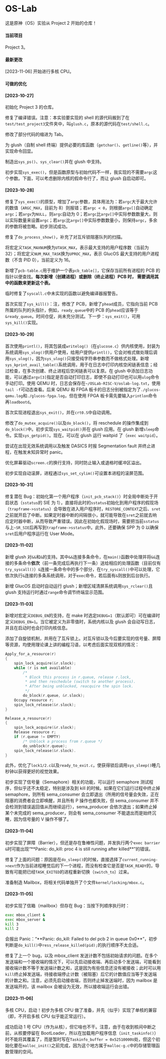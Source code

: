 # OS-Lab

这是原神（OS）实验从 Project 2 开始的仓库！

#### 当前项目

Project 3。

#### 最新更改

[2023-11-06] 开始进行多核 CPU。

#### 可做的优化



#### [2023-10-27]

  初始化 Project 3 的仓库。

  修复了编译错误。注意：本实验要实现的 shell 的源代码搬到了在`test/test_project3`文件夹中，叫`glush.c`，原本的源代码在`test/shell.c`。

  修改了部分代码的缩进为 Tab。

  为 glush（自制 shell 终端）提供必要的库函数（`getchar()`、`getline()`等），并实现命令回显。

  制造出`sys_ps()`、`sys_clear()`并在 glush 中支持。

  初步实现`sys_exec()`，但是函数原型与初始代码不一样，我实现的不需要`argc`这个参数。下面，可以考虑删除内核的假命令行了，而让 glush 自启动即可。

#### [2023-10-28]

  修复了`sys_exec()`的原型，增加了`argc`参数，具体用法为：若`argc`大于最大允许的数值（`ARGC_MAX`，目前为 8）则报错；若`argc < 0`，则根据`argv[]`自动确定`argc`；若`argv`为`NULL`，则`argc`自动为 0；若`argc`比`argv[]`中实际参数数量大，则以实际数量来设置`argc`；若`argc`比`argv[]`中实际参数数量小，则保持`argc`，多余的参数将被忽略。初步测试成功。

  修复了`do_process_show()`，补充了对互斥锁阻塞队列的扫描。

  将宏定义`TASK_MAXNUM`换为`UTASK_MAX`，表示最大支持的用户程序数（当前为 32）；将宏定义`NUM_MAX_TASK`换为`UPROC_MAX`，表示 GlucOS 最大支持的用户进程数（不含 PID 0），当前定义为 16。

  新增了`pcb-table.c`用于维护一个表`pcb_table[]`，它保存当前所有进程的 PCB 的指针以便查找。**每次新增（创建进程）或删除（终止进程）PCB 时， 需要调用其中的函数来更新这个表。**

  临时修复了`syscall.c`中未实现的函数以避免编译器报警告。

  首次实现了`sys_kill()`：注，修改了 PCB，新增了`phead`成员，它指向当前 PCB 所属的队列的头指针，例如，`ready_queue`中的 PCB 的`phead`应该等于`&ready_queue`。时间仓促，尚未充分测试。下一步：`sys_exit()`，可用`sys_kill()`实现。

#### [2023-10-29]

  首次使用`printl()`，将其包装成`writelog()`（在`glucose.c`）供内核使用，封装为系统调用`sys_ulog()`供用户使用，给用户提供`printl()`，它会对格式做处理后调用`sys_ulog()`，因为`sys_ulog()`只接受纯字符串参数而不做格式处理。新增`sys_kprint_avail_table()`系统调用，用于在日志中打印内核空闲链表信息；经过检查，在多次创建、终止进程后空闲链表可以复原。在 glush 中添加日志功能，可以通过`argv[3]`指定是否自动打印日志，即使不自动打印也可以用`ulog`命令手动打印。使用 QEMU 时，日志会保存在`~/OSLab-RISC-V/oslab-log.txt`，使用`tail -f`可动态查看。后来 QEMU 和 FPGA 板卡的日志分别被指定为了`./glucos-qemu.log`和`./glucos-fpga.log`，但在使用 FPGA 板卡需先要输入`printlon`命令再`loadbootd`。

首次实现进程退出`sys_exit()`，并在`crt0.S`中自动调用。

  修改了`do_mutex_acquire()`以及`do_block()`，将 reschedule 的操作集成到`do_block()`中。初步实现`sys_waitpid()`并在 glush 应用。在 glush 新增`sleep`命令。实现`sys_getpid()`。现在。可以在 glush 运行 waitpid 了（`exec waitpid`）。

  尝试在出现无效系统调用以及触发 DASICS 时报 Segmentation fault 并终止进程，在触发未知异常时 panic。

  优化屏幕驱动`screen.c`的换行支持，同时防止输入或退格时缓冲区溢出。

  初步实现自动滚屏，进程通过`sys_set_cylim()`可设置本进程的滚屏范围。

#### [2023-10-31]

  修复潜在 Bug：初始化第一个用户程序（`init_pcb_stack()`）时全局中断处于开启状态（`sstatus`的 SIE 为 1），直接将此时的`sstatus`初始化到用户程序的假现场（`trapframe->sstatus`）会导致在进入用户程序时，`RESTORE_CONTEXT`之后、`sret`之前就开启了中断。如果定时器中断的间隔很小，就可能导致在`sret`之前就去响应定时器中断，从而导致严重错误。因此在初始化假现场时，需要把当前`sstatus`与上`~SR_SIE`后再写到`trapframe->sstatus`中。此外，还要确保 SPP 为 0 以确保`sret`后用户程序运行在 User Mode。

#### [2023-11-02]

  新增 glush 对`&&`和`&`的支持。其中`&&`连接多条命令，在`main()`函数中处理并将`&&`连接的多条命令**依次**（前一条完成后再执行下一条）送给相应的处理函数（目前仅有`try_syscall()`）`&`连接一条命令中的多个部分，在`try_syscall()`中可以处理，它依次执行`&`连接的多条系统调用，对于`exec`命令，若后面有`&`则放到后台执行。

  新增 GlucOS 启动时自动运行 glush；新增区域清屏系统调用`sys_rclear()`且 glush 支持运行时通过`range`命令调节终端显示范围。

#### [2023-11-03]

  新增对宏定义`DEBUG_EN`的支持，在 make 时选定`DEBUG=1`（默认即可）可在编译时定义`DEBUG_EN=1`。当它被定义为非零值时，系统内核以及 glush 会自动写日志，并且在启动时也会打印内核信息。

  添加了自旋锁机制，并用在了互斥锁上。对互斥锁以及今后要实现的信号量、屏障等资源，均使用理论课上讲的编程习语，以考虑后面实现双核的情况：

```c++
Apply_for_a_resource(r)
{
	spin_lock_acquire(&r.slock);
    while (r is not available)
        /*
         * Block this process in r.queue, release r.lock,
         * and then reschedule (switch to another process).
         * After being unblocked, reacquire the spin lock.
         */
        do_block(r.queue, &r.slock);
    Occupy resource r;
    spin_lock_release(&r.slock);
}

Release_a_resource(r)
{
    spin_lock_acquire(&r.slock);
    Release resource r;
    if (r.queue != EMPTY)
        /* Unblock a process from r.queue */
        do_unblock(r.queue);
    spin_lock_release(&r.slock).
}
```

此外，优化了`lock1/2.c`以及`ready_to_exit.c`，使获得锁后调用`sys_sleep()`睡几秒钟以获得更好的视觉效果。

  初步实现了信号量（Semaphore）相关的功能，可以运行 semaphore 测试程序，但似乎还不太稳定，特别是涉及到 kill 的时候。如果在它们运行过程中终止掉 semaphore，则所有 sema_consumer 会立即退出（所用的信号量会失效，正在阻塞的消费者会立即唤醒，并且所有 P 操作也都失败，但 sema_consumer 并不会检测到错误返回值从而继续运行），sema_producer 会依次退出；如果终止掉某个未完成的 sema_producer，则会有 sema_consumer 不能退出而是始终沉睡，因为信号量的 V 操作不够了。

#### [2023-11-04]

  初步实现了屏障（Barrier），但还是存在鲁棒性问题，并发执行两个`exec barrier &`时可能出现“\*\*Panic: do_kill: proc 4 is still running after killed\*\*”的错误。

  修复了上面的问题：原因是在`do_sleep()`的时候，直接选择了`current_running->next`作为当前进程睡觉后的下一个进程，而没有检查它是否是`TASK_READY`的，导致有可能把已经`TASK_EXITED`的进程重新切换（`switch_to`）过来。

  准备制造 Mailbox，将相关代码单独开了个文件`kernel/locking/mbox.c`。

#### [2023-11-05]

  初步实现了信箱（mailbox）但存在 Bug：当按下列顺序执行时：

```bash
exec mbox_client &
exec mbox_server &
kill 3
kill 2
```

会报出 Panic：“\*\*Panic: do_kill: Failed to del pcb 2 in queue 0x0\*\*”，初步判断是`do_kill()`中`ress_release_killed(pid);`的执行顺序不太合适。

  修复了上一个 bug，以及 mbox_client 发送计数不包括初始请求的问题。在多个发送端和一个接收端的情况下，可以先启动接收端、再启动多个发送端，可能看到接收端计数不等于发送端计数之和，这是因为有些信息还没有被接收；此时可以用`kill`终止掉发送端，待接收端停止计数（被阻塞）后它的计数值应当等于发送端的计数之和。注意，必须先启动接收端，否则终止掉发送端时，因为 mailbox 是发送端开的，该 mailbox 会被设为无效，所以接收端运行会出错。

#### [2023-11-06]

  多核 CPU，启动！初步为多核 CPU 做了准备，并先（似乎）实现了单核的兼容（即，不开启多核 CPU 似乎能正常运行）。

  成功启动 1 号 CPU（作为从核），但它啥也不干。注意，由于在收到核间中断之前，从核要停留在 BootLoader，所以在加载用户程序信息（`init_taskinfo()`）时不能将其覆盖了，而是暂时写在`Taskinfo_buffer = 0x52510000U`处，但这个初始化要在`malloc_init()`之前完成，因为这个地方属于`malloc-g.c`中的存储管理函数管理的空间。

